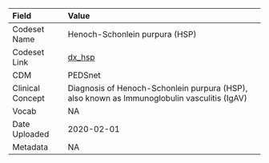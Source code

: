 |Field            |Value                                                                                       |
|:----------------|:-------------------------------------------------------------------------------------------|
|Codeset Name     |Henoch-Schonlein purpura (HSP)                                                              |
|Codeset Link     |[dx_hsp](https://github.com/PEDSnet/Variable-Dictionary/blob/main/conditions/dx_hsp.csv)    |
|CDM              |PEDSnet                                                                                     |
|Clinical Concept |Diagnosis of Henoch-Schonlein purpura (HSP), also known as Immunoglobulin vasculitis (IgAV) |
|Vocab            |NA                                                                                          |
|Date Uploaded    |2020-02-01                                                                                  |
|Metadata         |NA                                                                                          |
